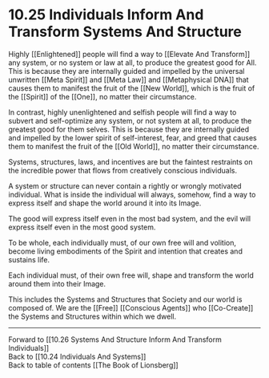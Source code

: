 # 10.25 Individuals Inform And Transform Systems And Structure

Highly [[Enlightened]] people will find a way to [[Elevate And Transform]] any system, or no system or law at all, to produce the greatest good for All. This is because they are internally guided and impelled by the universal unwritten [[Meta Spirit]] and [[Meta Law]] and [[Metaphysical DNA]] that causes them to manifest the fruit of the [[New World]], which is the fruit of the [[Spirit]] of the [[One]], no matter their circumstance.  

In contrast, highly unenlightened and selfish people will find a way to subvert and self-optimize any system, or not system at all, to produce the greatest good for them selves. This is because they are internally guided and impelled by the lower spirit of self-interest, fear, and greed that causes them to manifest the fruit of the [[Old World]], no matter their circumstance. 

Systems, structures, laws, and incentives are but the faintest restraints on the incredible power that flows from creatively conscious individuals.

A system or structure can never contain a rightly or wrongly motivated individual. What is inside the individual will always, somehow, find a way to express itself and shape the world around it into its Image. 

The good will express itself even in the most bad system, and the evil will express itself even in the most good system.

To be whole, each individually must, of our own free will and volition, become living embodiments of the Spirit and intention that creates and sustains life.

Each individual must, of their own free will, shape and transform the world around them into their Image. 

This includes the Systems and Structures that Society and our world is composed of. We are the [[Free]] [[Conscious Agents]] who [[Co-Create]] the Systems and Structures within which we dwell. 

___

Forward to [[10.26 Systems And Structure Inform And Transform Individuals]]                   
Back to [[10.24 Individuals And Systems]]                          
Back to table of contents [[The Book of Lionsberg]]  


